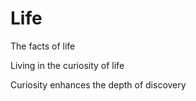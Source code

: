 # Life

The facts of life

Living in the curiosity of life

Curiosity enhances the depth of discovery

